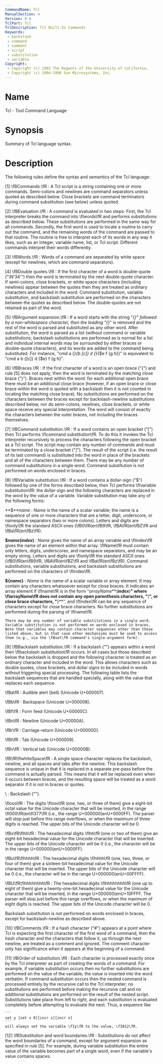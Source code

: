 ```yaml
---
CommandName: Tcl
ManualSection: n
Version: 8.6
TclPart: Tcl
TclDescription: Tcl Built-In Commands
Keywords:
 - backslash
 - command
 - comment
 - script
 - substitution
 - variable
Copyright:
 - Copyright (c) 1993 The Regents of the University of California.
 - Copyright (c) 1994-1996 Sun Microsystems, Inc.
---
```


# Name

Tcl - Tool Command Language

# Synopsis

Summary of Tcl language syntax.

# Description

The following rules define the syntax and semantics of the Tcl language:

[1] \fBCommands.\fR
: A Tcl script is a string containing one or more commands. Semi-colons and newlines are command separators unless quoted as described below. Close brackets are command terminators during command substitution (see below) unless quoted.

[2] \fBEvaluation.\fR
: A command is evaluated in two steps. First, the Tcl interpreter breaks the command into \fIwords\fR and performs substitutions as described below. These substitutions are performed in the same way for all commands. Secondly, the first word is used to locate a routine to carry out the command, and the remaining words of the command are passed to that routine. The routine is free to interpret each of its words in any way it likes, such as an integer, variable name, list, or Tcl script. Different commands interpret their words differently.

[3] \fBWords.\fR
: Words of a command are separated by white space (except for newlines, which are command separators).

[4] \fBDouble quotes.\fR
: If the first character of a word is double-quote ("\N'34'") then the word is terminated by the next double-quote character. If semi-colons, close brackets, or white space characters (including newlines) appear between the quotes then they are treated as ordinary characters and included in the word. Command substitution, variable substitution, and backslash substitution are performed on the characters between the quotes as described below. The double-quotes are not retained as part of the word.

[5] \fBArgument expansion.\fR
: If a word starts with the string "{*}" followed by a non-whitespace character, then the leading "{*}" is removed and the rest of the word is parsed and substituted as any other word. After substitution, the word is parsed as a list (without command or variable substitutions; backslash substitutions are performed as is normal for a list and individual internal words may be surrounded by either braces or double-quote characters), and its words are added to the command being substituted. For instance, "cmd a {*}{b [c]} d {*}{$e f {g h}}" is equivalent to "cmd a b {[c]} d {$e} f {g h}".

[6] \fBBraces.\fR
: If the first character of a word is an open brace ("{") and rule [5] does not apply, then the word is terminated by the matching close brace ("}"). Braces nest within the word: for each additional open brace there must be an additional close brace (however, if an open brace or close brace within the word is quoted with a backslash then it is not counted in locating the matching close brace). No substitutions are performed on the characters between the braces except for backslash-newline substitutions described below, nor do semi-colons, newlines, close brackets, or white space receive any special interpretation. The word will consist of exactly the characters between the outer braces, not including the braces themselves.

[7] \fBCommand substitution.\fR
: If a word contains an open bracket ("[") then Tcl performs \fIcommand substitution\fR. To do this it invokes the Tcl interpreter recursively to process the characters following the open bracket as a Tcl script. The script may contain any number of commands and must be terminated by a close bracket ("]"). The result of the script (i.e. the result of its last command) is substituted into the word in place of the brackets and all of the characters between them. There may be any number of command substitutions in a single word. Command substitution is not performed on words enclosed in braces.

[8] \fBVariable substitution.\fR
: If a word contains a dollar-sign ("$") followed by one of the forms described below, then Tcl performs \fIvariable substitution\fR:  the dollar-sign and the following characters are replaced in the word by the value of a variable. Variable substitution may take any of the following forms:

**$***name*
: *Name* is the name of a scalar variable;  the name is a sequence of one or more characters that are a letter, digit, underscore, or namespace separators (two or more colons). Letters and digits are \fIonly\fR the standard ASCII ones (\fB0\fR\(en\fB9\fR, \fBA\fR\(en\fBZ\fR and \fBa\fR\(en\fBz\fR).

**$***name***(***index***)**
: *Name* gives the name of an array variable and \fIindex\fR gives the name of an element within that array. \fIName\fR must contain only letters, digits, underscores, and namespace separators, and may be an empty string. Letters and digits are \fIonly\fR the standard ASCII ones (\fB0\fR\(en\fB9\fR, \fBA\fR\(en\fBZ\fR and \fBa\fR\(en\fBz\fR). Command substitutions, variable substitutions, and backslash substitutions are performed on the characters of \fIindex\fR.

**${***name***}**
: *Name* is the name of a scalar variable or array element.  It may contain any characters whatsoever except for close braces.  It indicates an array element if \fIname\fR is in the form "*arrayName***(***index***)**" where \fIarrayName\fR does not contain any open parenthesis characters, "**(**", or close brace characters, "**}**", and \fIindex\fR can be any sequence of characters except for close brace characters.  No further substitutions are performed during the parsing of \fIname\fR.

    There may be any number of variable substitutions in a single word. Variable substitution is not performed on words enclosed in braces.
    Note that variables may contain character sequences other than those listed above, but in that case other mechanisms must be used to access them (e.g., via the \fBset\fR command's single-argument form).

[9] \fBBackslash substitution.\fR
: If a backslash ("\") appears within a word then \fIbackslash substitution\fR occurs. In all cases but those described below the backslash is dropped and the following character is treated as an ordinary character and included in the word. This allows characters such as double quotes, close brackets, and dollar signs to be included in words without triggering special processing. The following table lists the backslash sequences that are handled specially, along with the value that replaces each sequence.

\\fBa\fR
: Audible alert (bell) (Unicode U+000007).

\\fBb\fR
: Backspace (Unicode U+000008).

\\fBf\fR
: Form feed (Unicode U+00000C).

\\fBn\fR
: Newline (Unicode U+00000A).

\\fBr\fR
: Carriage-return (Unicode U+00000D).

\\fBt\fR
: Tab (Unicode U+000009).

\\fBv\fR
: Vertical tab (Unicode U+00000B).

\\fB<newline>\fR\fIwhiteSpace\fR
: A single space character replaces the backslash, newline, and all spaces and tabs after the newline.  This backslash sequence is unique in that it is replaced in a separate pre-pass before the command is actually parsed. This means that it will be replaced even when it occurs between braces, and the resulting space will be treated as a word separator if it is not in braces or quotes.

\\
: Backslash ("\").

\\fIooo\fR
: The digits \fIooo\fR (one, two, or three of them) give a eight-bit octal value for the Unicode character that will be inserted, in the range \fI000\fR\(en\fI377\fR (i.e., the range U+000000\(enU+0000FF). The parser will stop just before this range overflows, or when the maximum of three digits is reached.  The upper bits of the Unicode character will be 0.

\\fBx\fR\fIhh\fR
: The hexadecimal digits \fIhh\fR (one or two of them) give an eight-bit hexadecimal value for the Unicode character that will be inserted.  The upper bits of the Unicode character will be 0 (i.e., the character will be in the range U+000000\(enU+0000FF).

\\fBu\fR\fIhhhh\fR
: The hexadecimal digits \fIhhhh\fR (one, two, three, or four of them) give a sixteen-bit hexadecimal value for the Unicode character that will be inserted.  The upper bits of the Unicode character will be 0 (i.e., the character will be in the range U+000000\(enU+00FFFF).

\\fBU\fR\fIhhhhhhhh\fR
: The hexadecimal digits \fIhhhhhhhh\fR (one up to eight of them) give a twenty-one-bit hexadecimal value for the Unicode character that will be inserted, in the range U+000000\(enU+10FFFF.  The parser will stop just before this range overflows, or when the maximum of eight digits is reached.  The upper bits of the Unicode character will be 0.



Backslash substitution is not performed on words enclosed in braces, except for backslash-newline as described above.

[10] \fBComments.\fR
: If a hash character ("#") appears at a point where Tcl is expecting the first character of the first word of a command, then the hash character and the characters that follow it, up through the next newline, are treated as a comment and ignored. The comment character only has significance when it appears at the beginning of a command.

[11] \fBOrder of substitution.\fR
: Each character is processed exactly once by the Tcl interpreter as part of creating the words of a command. For example, if variable substitution occurs then no further substitutions are performed on the value of the variable;  the value is inserted into the word verbatim. If command substitution occurs then the nested command is processed entirely by the recursive call to the Tcl interpreter; no substitutions are performed before making the recursive call and no additional substitutions are performed on the result of the nested script.
    Substitutions take place from left to right, and each substitution is evaluated completely before attempting to evaluate the next.  Thus, a sequence like

    ```
    set y [set x 0][incr x][incr x]
    ```
    will always set the variable \fIy\fR to the value, \fI012\fR.

[12] \fBSubstitution and word boundaries.\fR
: Substitutions do not affect the word boundaries of a command, except for argument expansion as specified in rule [5]. For example, during variable substitution the entire value of the variable becomes part of a single word, even if the variable's value contains spaces.


